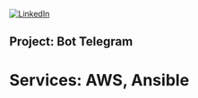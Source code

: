 [![LinkedIn][linkedin-shield]][linkedin-url]
## Project: Bot Telegram
# Services: AWS, Ansible

<!-- LINKS & IMAGES -->
[linkedin-shield]: https://img.shields.io/badge/-LinkedIn-black.svg?style=for-the-badge&logo=linkedin&colorB=555
[linkedin-url]: https://linkedin.com/in/ygalidan